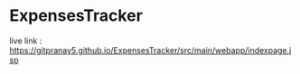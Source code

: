 # ExpensesTracker

live link : https://gitpranay5.github.io/ExpensesTracker/src/main/webapp/indexpage.jsp
